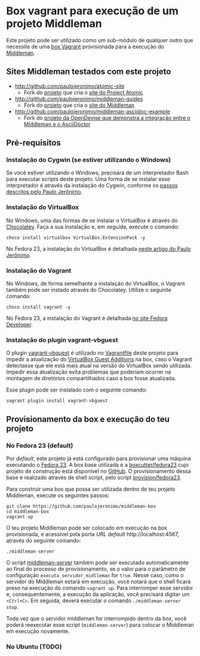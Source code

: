 # Box vagrant para execução de um projeto Middleman

Este projeto pode ser utilizado como um sub-módulo de qualquer outro que necessite de uma [box Vagrant](https://www.vagrantup.com/docs/boxes.html) provisionada para a execução do [Middleman](https://middlemanapp.com/).

## Sites Middleman testados com este projeto

*   http://github.com/paulojeronimo/atomic-site
    * Fork do [projeto](https://github.com/projectatomic/atomic-site) que cria o [site do Project Atomic](http://www.projectatomic.io/)
*   http://github.com/paulojeronimo/middleman-guides
    * Fork do [projeto](https://github.com/middleman/middleman-guides) que cria o [site do Middleman](https://middlemanapp.com/)
*   http://github.com/paulojeronimo/middleman-asciidoc-example
    * Fork do [projeto da OpenDevise que demonstra a integração entre o Middleman e o AsciiDoctor](https://github.com/opendevise/middleman-asciidoc-example)

## Pré-requisitos

### Instalação do Cygwin (se estiver utilizando o Windows)

Se você estiver utilizando o Windows, precisará de um interpretador Bash para executar scripts deste projeto. Uma forma de se instalar esse interpretador é através da instalação do Cygwin, conforme os [passos descritos pelo Paulo Jerônimo](seguinte://github.com/paulojeronimo/dicas-windows/blob/master/instalacao-cygwin.asciidoc).

### Instalação do VirtualBox

No Windows, uma das formas de se instalar o VirtualBox é através do [Chocolatey](https://chocolatey.org/). Faça a sua instalação e, em seguida, execute o comando: 

    choco install virtualbox VirtualBox.ExtensionPack -y

No Fedora 23, a instalação do VirtualBox é detalhada [neste artigo do Paulo Jerônimo](https://github.com/paulojeronimo/dicas-linux/blob/master/instalacao-virtualbox.asciidoc).

### Instalação do Vagrant

No Windows, de forma semelhante a instalação do VirtualBox, o Vagrant também pode ser instado através do Chocolatey. Utilize o seguinte comando:

    choco install vagrant -y

No Fedora 23, a instalação do Vagrant é detalhada [no site Fedora Developer](https://developer.fedoraproject.org/tools/vagrant/about.html).

### Instalação do plugin vagrant-vbguest

O plugin [vagrant-vbguest](https://github.com/dotless-de/vagrant-vbguest) é utilizado no [Vagrantfile](Vagrantfile) deste projeto para impedir a atualização do [VirtualBox Guest Additions](https://www.virtualbox.org/manual/ch04.html) na box, caso o Vagrant detectasse que ele está mais atual na versão do VirtualBox sendo utilizada. Impedir essa atualização evita problemas que poderiam ocorrer na montagem de diretórios compartilhados caso a box fosse atualizada.

Esse plugin pode ser instalado com o seguinte comando:

    vagrant plugin install vagrant-vbguest

## Provisionamento da box e execução do teu projeto

### No Fedora 23 (default)

Por _default_, este projeto já está configurado para provisionar uma máquina executando o [Fedora 23](https://getfedora.org/). A box base utilizada é a [boxcutter/fedora23](https://atlas.hashicorp.com/boxcutter/boxes/fedora23) cujo projeto de construção está disponível no [GitHub](https://github.com/boxcutter/fedora). O provisionamento dessa base é realizado através de shell script, pelo script [provision/fedora23](provision/fedora23).

Para construir uma box que possa ser utilizada dentro de teu projeto Middleman, execute os seguintes passos:

    git clone https://github.com/paulojeronimo/middleman-box
    cd middleman-box
    vagrant up

O teu projeto Middleman pode ser colocado em execução na box provisionada, e acessível pela porta _URL default_ http://localhost:4567, através do seguinte comando:

    ./middleman-server

O script [middleman-server](middleman-server) também pode ser executado automaticamente ao final do processo de provisionamento, se o valor para o parâmetro de configuração `executa_servidor_midlleman` for `true`. Nesse caso, como o servidor do Middleman estará em execução, você notará que o shell ficará preso na execução do comando `vagrant up`. Para interromper esse servidor e, consequentemente, a execução da aplicação, você precisará digitar um `<Ctrl+C>`. Em seguida, deverá executar o comando `./middleman-server stop`.

Toda vez que o servidor middleman for interrompido dentro da box, você poderá reexecutar esse script (`middleman-server`) para colocar o Middleman em execução novamente.

### No Ubuntu (TODO)


